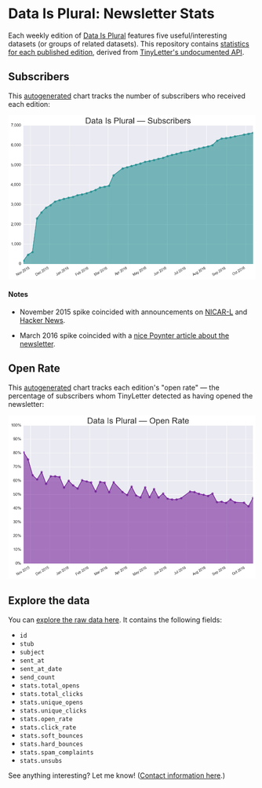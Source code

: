 # Data Is Plural: Newsletter Stats

Each weekly edition of [Data Is Plural](https://tinyletter.com/data-is-plural) features five useful/interesting datasets (or groups of related datasets). This repository contains [statistics for each published edition](data/messages.csv), derived from [TinyLetter's undocumented API](https://github.com/jsvine/tinystats).

## Subscribers

This [autogenerated](scripts/make-chart-subscribers.py) chart tracks the number of subscribers who received each edition:

![Data Is Plural subscribers over time](charts/subscribers.png)

#### Notes

- November 2015 spike coincided with announcements on [NICAR-L](https://www.ire.org/resource-center/listservs/subscribe-nicar-l/) and [Hacker News](https://news.ycombinator.com/item?id=10513012).

- March 2016 spike coincided with a [nice Poynter article about the newsletter](http://www.poynter.org/2016/meet-the-buzzfeed-editor-that-data-journalists-love/400553/).

## Open Rate

This [autogenerated](scripts/make-chart-open-rate.py) chart tracks each edition's "open rate" — the percentage of subscribers whom TinyLetter detected as having opened the newsletter:

![Data Is Plural "open rate" over time](charts/open-rate.png)

## Explore the data

You can [explore the raw data here](data/messages.csv). It contains the following fields:

- `id`
- `stub`
- `subject`
- `sent_at`
- `sent_at_date`
- `send_count`
- `stats.total_opens`
- `stats.total_clicks`
- `stats.unique_opens`
- `stats.unique_clicks`
- `stats.open_rate`
- `stats.click_rate`
- `stats.soft_bounces`
- `stats.hard_bounces`
- `stats.spam_complaints`
- `stats.unsubs`

See anything interesting? Let me know! ([Contact information here](http://jsvine.com).)
